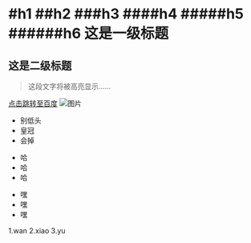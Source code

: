 #h1
##h2
###h3
####h4
#####h5
######h6
这是一级标题
===
这是二级标题
---
>这段文字将被高亮显示……

[点击跳转至百度](http://www.baidu.com)
![图片](https://upload-images.jianshu.io/upload_images/703764-605e3cc2ecb664f6.jpg?imageMogr2/auto-orient/strip%7CimageView2/2/w/1240)

* 别低头
* 皇冠
* 会掉

+ 哈
+ 哈
+ 哈

- 嘿
- 嘿
- 嘿

1.wan
2.xiao
3.yu

